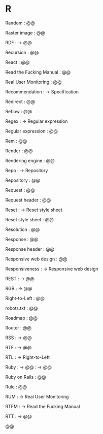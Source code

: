 # R

Random
: @@

Raster image
: @@

RDF
: → @@

Recursion
: @@

React
: @@

Read the Fucking Manual
: @@

Real User Monitoring
: @@

Recommendation
: → Specification

Redirect
: @@

Reflow
: @@

Regex
: → Regular expression

Regular expression
: @@

Rem
: @@

Render
: @@

Rendering engine
: @@

Repo
: → Repository

Repository
: @@

Request
: @@

Request header
: @@

Reset
: → Reset style sheet

Reset style sheet
: @@

Resolution
: @@

Response
: @@

Response header
: @@

Responsive web design
: @@

Responsiveness
: → Responsive web design

REST
: → @@

RGB
: → @@

Right-to-Left
: @@

robots.txt
: @@

Roadmap
: @@

Router
: @@

RSS
: → @@

RTF
: → @@

RTL
: → Right-to-Left

Ruby
: → @@
: → @@

Ruby on Rails
: @@

Rule
: @@

RUM
: → Real User Monitoring

RTFM
: → Read the Fucking Manual

RTT
: → @@

@@